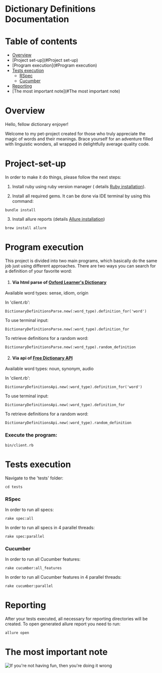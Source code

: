 Dictionary Definitions Documentation
=================

Table of contents
=================

* [Overview](#Overview)
* [Project set-up](#Project set-up)
* [Program execution](#Program execution)
* [Tests execution](#Tests-execution)
    * [RSpec](#Rspec)
    * [Cucumber](#Cucumber)
* [Reporting](#Reporting)
* [The most important note](#The most important note)

# Overview

Hello, fellow dictionary enjoyer!

Welcome to my pet-project created for those who truly appreciate the magic of words
and their meanings. Brace yourself for an adventure filled with linguistic wonders, all wrapped in delightfully average
quality code.

# Project-set-up

In order to make it do things, please follow the next steps:

1) Install ruby using ruby version manager (
   details [Ruby installation](https://www.ruby-lang.org/en/documentation/installation/)).

2) Install all required gems. It can be done via IDE terminal by using this command:

```shell
bundle install
```

3) Install allure reports (details [Allure installation](https://docs.qameta.io/allure/#_installing_a_commandline))

```shell
brew install allure
```

# Program execution

This project is divided into two main programs, which basically do the same job just using different approaches.
There are two ways you can search for a definition of your favorite word:

1) #### Via html parse of [Oxford Learner's Dictionary](https://www.oxfordlearnersdictionaries.com/definition/english)

Available word types: sense, idiom, origin

In 'client.rb':

```shell
DictionaryDefinitionsParse.new(:word_type).definition_for('word')
```

To use terminal input:

```shell
DictionaryDefinitionsParse.new(:word_type).definition_for
```

To retrieve definitions for a random word:

```shell
DictionaryDefinitionsParse.new(:word_type).random_definition
```

2) #### Via api of [Free Dictionary API](https://api.dictionaryapi.dev/api/v2/entries/en/)

Available word types: noun, synonym, audio

In 'client.rb':

```shell
DictionaryDefinitionsApi.new(:word_type).definition_for('word')
```

To use terminal input:

```shell
DictionaryDefinitionsApi.new(:word_type).definition_for
```

To retrieve definitions for a random word:

```shell
DictionaryDefinitionsApi.new(:word_type).random_definition
```

### Execute the program:

```shell
bin/client.rb
```

# Tests execution

Navigate to the 'tests' folder:

```shell
cd tests
```

### RSpec

In order to run all specs:

```shell
rake spec:all
```

In order to run all specs in 4 parallel threads:

```shell
rake spec:parallel
```

### Cucumber

In order to run all Cucumber features:

```shell
rake cucumber:all_features
```

In order to run all Cucumber features in 4 parallel threads:

```shell
rake cucumber:parallel
```

# Reporting

After your tests executed, all necessary for reporting directories will be created.
To open generated allure report you need to run:

```shell
allure open
```

# The most important note

![If you're not having fun, then you're doing it wrong](https://blowmage.com/images/rubyfunwrong.png)